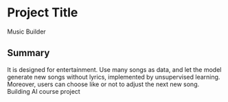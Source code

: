 # Project Title
Music Builder

## Summary
It is designed for entertainment. Use many songs as data, and let the model generate new songs without lyrics, implemented by unsupervised learning. Moreover, users can choose like or not to adjust the next new song. 
Building AI course project
